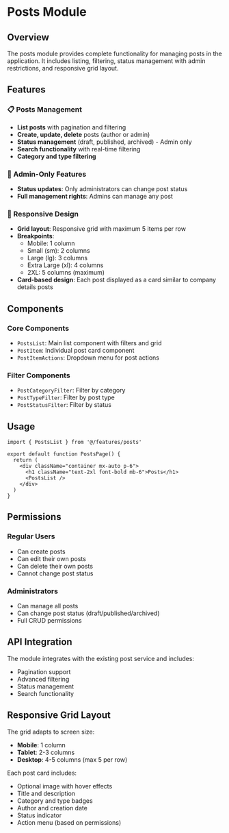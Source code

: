 # Posts Module

## Overview
The posts module provides complete functionality for managing posts in the application. It includes listing, filtering, status management with admin restrictions, and responsive grid layout.

## Features

### 📋 Posts Management
- **List posts** with pagination and filtering
- **Create, update, delete** posts (author or admin)
- **Status management** (draft, published, archived) - Admin only
- **Search functionality** with real-time filtering
- **Category and type filtering**

### 🔐 Admin-Only Features
- **Status updates**: Only administrators can change post status
- **Full management rights**: Admins can manage any post

### 📱 Responsive Design
- **Grid layout**: Responsive grid with maximum 5 items per row
- **Breakpoints**:
  - Mobile: 1 column
  - Small (sm): 2 columns
  - Large (lg): 3 columns
  - Extra Large (xl): 4 columns
  - 2XL: 5 columns (maximum)
- **Card-based design**: Each post displayed as a card similar to company details posts

## Components

### Core Components
- `PostsList`: Main list component with filters and grid
- `PostItem`: Individual post card component
- `PostItemActions`: Dropdown menu for post actions

### Filter Components
- `PostCategoryFilter`: Filter by category
- `PostTypeFilter`: Filter by post type
- `PostStatusFilter`: Filter by status

## Usage

```tsx
import { PostsList } from '@/features/posts'

export default function PostsPage() {
  return (
    <div className="container mx-auto p-6">
      <h1 className="text-2xl font-bold mb-6">Posts</h1>
      <PostsList />
    </div>
  )
}
```

## Permissions

### Regular Users
- Can create posts
- Can edit their own posts
- Can delete their own posts
- Cannot change post status

### Administrators
- Can manage all posts
- Can change post status (draft/published/archived)
- Full CRUD permissions

## API Integration
The module integrates with the existing post service and includes:
- Pagination support
- Advanced filtering
- Status management
- Search functionality

## Responsive Grid Layout
The grid adapts to screen size:
- **Mobile**: 1 column
- **Tablet**: 2-3 columns
- **Desktop**: 4-5 columns (max 5 per row)

Each post card includes:
- Optional image with hover effects
- Title and description
- Category and type badges
- Author and creation date
- Status indicator
- Action menu (based on permissions)
